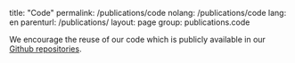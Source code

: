 title: "Code"
permalink: /publications/code
nolang: /publications/code
lang: en
parenturl: /publications/
layout: page
group: publications.code

We encourage the reuse of our code which is publicly available in our [Github repositories](https://github.com/impresso).
